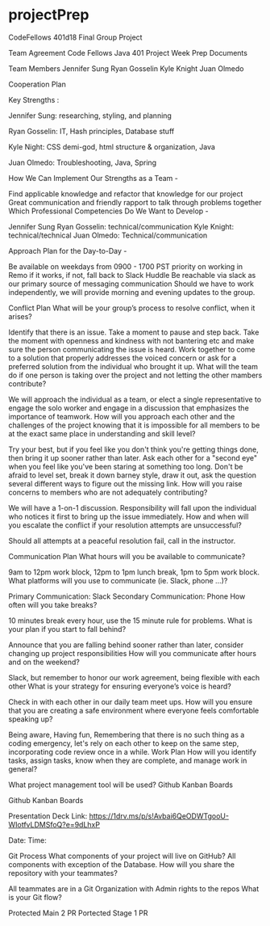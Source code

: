 # projectPrep
CodeFellows 401d18 Final Group Project

Team Agreement
Code Fellows Java 401 Project Week Prep Documents

Team Members
Jennifer Sung
Ryan Gosselin
Kyle Knight
Juan Olmedo

Cooperation Plan

Key Strengths :

Jennifer Sung: researching, styling, and planning

Ryan Gosselin: IT, Hash principles, Database stuff

Kyle Night: CSS demi-god, html structure & organization, Java

Juan Olmedo: Troubleshooting, Java, Spring

How We Can Implement Our Strengths as a Team -

Find applicable knowledge and refactor that knowledge for our project
Great communication and friendly rapport to talk through problems together
Which Professional Competencies Do We Want to Develop -

Jennifer Sung
Ryan Gosselin: technical/communication
Kyle Knight: technical/technical
Juan Olmedo: Technical/communication

Approach Plan for the Day-to-Day -

Be available on weekdays from 0900 - 1700 PST priority on working in Remo if it works, if not, fall back to Slack Huddle
Be reachable via slack as our primary source of messaging communication
Should we have to work independently, we will provide morning and evening updates to the group.



Conflict Plan
What will be your group’s process to resolve conflict, when it arises?

Identify that there is an issue. Take a moment to pause and step back. Take the moment with openness and kindness with not bantering etc and make sure the person communicating the issue is heard. Work together to come to a solution that properly addresses the voiced concern or ask for a preferred solution from the individual who brought it up.
What will the team do if one person is taking over the project and not letting the other mambers contribute?

We will approach the individual as a team, or elect a single representative to engage the solo worker and engage in a discussion that emphasizes the importance of teamwork.
How will you approach each other and the challenges of the project knowing that it is impossible for all members to be at the exact same place in understanding and skill level?

Try your best, but if you feel like you don't think you're getting things done, then bring it up sooner rather than later. Ask each other for a "second eye" when you feel like you've been staring at something too long. Don't be afraid to level set, break it down barney style, draw it out, ask the question several different ways to figure out the missing link.
How will you raise concerns to members who are not adequately contributing?

We will have a 1-on-1 discussion. Responsibility will fall upon the individual who notices it first to bring up the issue immediately.
How and when will you escalate the conflict if your resolution attempts are unsuccessful?

Should all attempts at a peaceful resolution fail, call in the instructor.


Communication Plan
What hours will you be available to communicate?

9am to 12pm work block, 12pm to 1pm lunch break, 1pm to 5pm work block.
What platforms will you use to communicate (ie. Slack, phone …)?

Primary Communication: Slack
Secondary Communication: Phone
How often will you take breaks?

10 minutes break every hour, use the 15 minute rule for problems.
What is your plan if you start to fall behind?

Announce that you are falling behind sooner rather than later, consider changing up project responsibilities
How will you communicate after hours and on the weekend?

Slack, but remember to honor our work agreement, being flexible with each other
What is your strategy for ensuring everyone’s voice is heard?

Check in with each other in our daily team meet ups.
How will you ensure that you are creating a safe environment where everyone feels comfortable speaking up?

Being aware, Having fun, Remembering that there is no such thing as a coding emergency, let's rely on each other to keep on the same step, incorporating code review once in a while.
Work Plan
How will you identify tasks, assign tasks, know when they are complete, and manage work in general?


What project management tool will be used?
Github Kanban Boards

Github Kanban Boards


Presentation Deck
Link: 
https://1drv.ms/p/s!Avbai6QeODWTgooU-WIotfvLDMSfoQ?e=9dLhxP


Date:
Time:


Git Process
What components of your project will live on GitHub?
All components with exception of the Database.
How will you share the repository with your teammates?

All teammates are in a Git Organization with Admin rights to the repos
What is your Git flow?

Protected Main 2 PR
Portected Stage 1 PR
